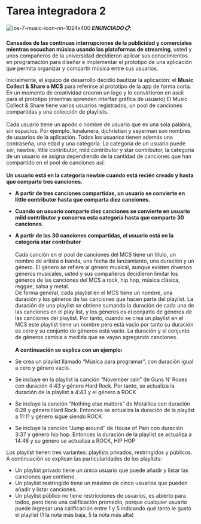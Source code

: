 # Tarea integradora 2
![ios-7-music-icon-nn-1024x400](https://user-images.githubusercontent.com/64206343/95392908-34a5f800-08bf-11eb-9047-8d143bdf14b3.jpg)
***ENUNCIADO📋:***<br><br>
<b>Cansados de las continuas interrupciones de la publicidad y comerciales mientras escuchan música usando las plataformas de streaming</b>, usted y unos compañeros de la universidad decidieron aplicar sus conocimientos en programación para diseñar e implementar el prototipo de una aplicación que permita organizar y compartir música entre sus usuarios.<br>

Inicialmente, el equipo de desarrollo decidió bautizar la aplicación: el <b>Music Collect & Share o MCS</b> para referirse al prototipo de la app de forma corta. En un momento de creatividad crearon un logo y lo convirtieron en ascii para el prototipo (mientras aprenden interfaz gráfica de usuario)
El Music Collect & Share tiene varios usuarios registrados, un pool de canciones compartidas y una colección de playlists.<br><br>  Cada usuario tiene un apodo o nombre de usuario que es una sola palabra, sin espacios.  Por ejemplo, lunalunera, djchristian y seyerman son nombres de usuarios de la aplicación. Todos los usuarios tienen además una contraseña, una edad y una categoría.  La categoría de un usuario  puede ser, newbie, little contributor, mild contributor y star contributor, la categoría de un usuario  se asigna dependiendo de la cantidad de canciones que han compartido en el pool de canciones así:<br><br>
<b>Un usuario está en la categoría newbie cuando está recién creado y hasta que comparte tres canciones. <br>
* A partir de tres canciones compartidas, un usuario se convierte en  little contributor hasta que comparta diez canciones.<br>
* Cuando un usuario comparte diez canciones se convierte en usuario mild contributor  y conserva esta categoría hasta que comparte 30 canciones.<br>
* A partir de las 30 canciones compartidas, el usuario está en la categoría star contributor</b><br><br>
Cada canción en el pool de canciones del MCS tiene un título, un nombre de artista o banda, una fecha de lanzamiento, una duración y un género. El género se refiere al género musical, aunque existen diversos  géneros musicales, usted y sus compañeros decidieron limitar los géneros de las canciones del MCS a rock, hip hop, música clásica, reggae, salsa y metal.  <br>
De forma general,  cada playlist en el MCS tiene un nombre, una duración y los géneros de las canciones que hacen parte del playlist. La duración de una playlist se obtiene sumando la duración de cada una de las canciones en el play list, y los géneros es el conjunto de géneros de las canciones del playlist.  Por tanto, cuando se crea un playlist en el MCS este playlist tiene un nombre pero está vacío por tanto su duración es cero y su conjunto de géneros está vacío.  La duración y el conjunto de géneros cambia a medida que se vayan agregando canciones.<br>  
<b>A continuación se explica con un ejemplo:</b><br>

* Se crea un playlist llamado “Música para programar”, con  duración igual a cero y género vacío.<br>
* Se incluye en la playlist la canción “November rain” de Guns N’ Roses con duración 4:43 y género Hard Rock.  Por tanto, se actualiza la duración de la playlist a 4:43 y el género a ROCK<br>
* Se incluye la canción “Nothing else matters” de Metallica con duración 6:28 y género Hard Rock. Entonces se actualiza la duración de la playlist a 11:11 y género sigue siendo ROCK<br>
* Se incluye la canción “Jump around” de House of Pain con duración 3:37 y género hip hop.  Entonces la duración de la playlist se actualiza a  14:48 y su género se actualiza a ROCK, HIP HOP<br>

Los playlist tienen tres variantes: playlists privados, restringidos y públicos. A continuación se explican las particularidades de los playlists:<br>
* Un playlist privado tiene un único usuario que puede añadir y listar las canciones que contiene.<br>
* Un playlist restringido tiene un máximo de cinco usuarios que pueden añadir y listar canciones.<br>
* Un playlist público no tiene restricciones de usuarios, es abierto para todos, pero tiene una calificación promedio, porque cualquier usuario puede ingresar una calificación entre 1  y 5 indicando qué tanto le gustó el playlist (1 la nota más baja, 5 la nota más alta)<br>
